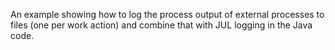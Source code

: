 An example showing how to log the process output 
of external processes to files (one per work action)
and combine that with JUL logging in the Java code.

